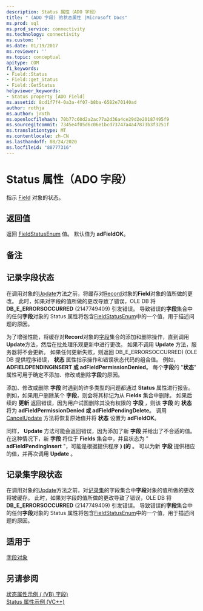 ```yaml
---
description: Status 属性（ADO 字段）
title: " (ADO 字段) 的状态属性 |Microsoft Docs"
ms.prod: sql
ms.prod_service: connectivity
ms.technology: connectivity
ms.custom: ''
ms.date: 01/19/2017
ms.reviewer: ''
ms.topic: conceptual
apitype: COM
f1_keywords:
- Field::Status
- Field::get_Status
- Field::GetStatus
helpviewer_keywords:
- Status property [ADO Field]
ms.assetid: 8cd1f7f4-0a3a-4f07-b8ba-6582e70140ad
author: rothja
ms.author: jroth
ms.openlocfilehash: 70b77c60d2a2ac77a2d36a4ce29d2e20187495f9
ms.sourcegitcommit: 7345e4f05d6c06e1bcd73747a4a47873b3f3251f
ms.translationtype: MT
ms.contentlocale: zh-CN
ms.lasthandoff: 08/24/2020
ms.locfileid: "88777316"
---
```

# <a name="status-property-ado-field"></a>Status 属性（ADO 字段）
指示 [Field](./field-object.md) 对象的状态。  
  
## <a name="return-value"></a>返回值  
 返回 [FieldStatusEnum](./fieldstatusenum.md) 值。 默认值为 **adFieldOK**。  
  
## <a name="remarks"></a>备注  
  
## <a name="record-field-status"></a>记录字段状态  
 在调用对象的[Update](./update-method.md)方法之前，将缓存对[Record](./record-object-ado.md)对象的**Field**对象的值所做的更改。 此时，如果对字段的值所做的更改导致了错误，OLE DB 将 **DB_E_ERRORSOCCURRED** (2147749409) 引发错误。 导致错误的**字段**集合中的任何**字段**对象的 Status 属性将包含[FieldStatusEnum](./fieldstatusenum.md)中的一个值，用于描述问题的原因。  
  
 为了增强性能，将缓存对**Record**对象的[字段](./fields-collection-ado.md)集合的添加和删除操作，直到调用**Update**方法，然后在批处理乐观更新中进行更改。 如果不调用 **Update** 方法，服务器将不会更新。 如果任何更新失败，则返回 DB_E_ERRORSOCCURRED)  (OLE DB 提供程序错误， **状态** 属性指示操作和错误状态代码的组合值。 例如， **ADFIELDPENDINGINSERT 或 adFieldPermissionDenied**。 每个**字段**的 "**状态**" 属性可用于确定不添加、修改或删除**字段**的原因。  
  
 添加、修改或删除 **字段** 时遇到的许多类型的问题都通过 **Status** 属性进行报告。 例如，如果用户删除某个 **字段**，则会将其标记为从 **Fields** 集合中删除。 如果后续的 **更新** 返回错误，因为用户试图删除其没有权限的 **字段** ，则该 **字段** 的 **状态** 将为 **adFieldPermissionDenied 或 adFieldPendingDelete**。 调用 [CancelUpdate](./cancelupdate-method-ado.md) 方法将恢复原始值并将 **状态** 设置为 **adFieldOK**。  
  
 同样， **Update** 方法可能会返回错误，因为添加了新 **字段** 并给出了不合适的值。 在这种情况下，新 **字段** 将位于 **Fields** 集合中，并且状态为 " **adFieldPendingInsert** "，可能是根据提供程序 **)  (的** 。 可以为新 **字段** 提供相应的值，并再次调用 **Update** 。  
  
## <a name="recordset-field-status"></a>记录集字段状态  
 在调用对象的[Update](./update-method.md)方法之前，对[记录集](./recordset-object-ado.md)的字段集合中**字段**对象的值所做的更改将被缓存。 此时，如果对字段的值所做的更改导致了错误，OLE DB 将 **DB_E_ERRORSOCCURRED** (2147749409) 引发错误。 导致错误的**字段**集合中的任何**字段**对象的 Status 属性将包含[FieldStatusEnum](./fieldstatusenum.md)中的一个值，用于描述问题的原因。  
  
## <a name="applies-to"></a>适用于  
 [字段对象](./field-object.md)  
  
## <a name="see-also"></a>另请参阅  
 [状态属性示例 ( (VB) 字段) ](./status-property-example-field-vb.md)   
 [Status 属性示例 (VC++)](./status-property-example-vc.md)